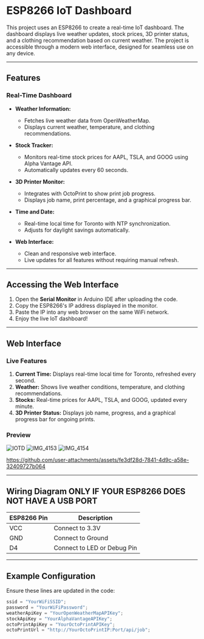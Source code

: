 # ESP8266 IoT Dashboard

This project uses an ESP8266 to create a real-time IoT dashboard. The dashboard displays live weather updates, stock prices, 3D printer status, and a clothing recommendation based on current weather. The project is accessible through a modern web interface, designed for seamless use on any device.

---

## Features

### Real-Time Dashboard
- **Weather Information:**
  - Fetches live weather data from OpenWeatherMap.
  - Displays current weather, temperature, and clothing recommendations.
  
- **Stock Tracker:**
  - Monitors real-time stock prices for AAPL, TSLA, and GOOG using Alpha Vantage API.
  - Automatically updates every 60 seconds.

- **3D Printer Monitor:**
  - Integrates with OctoPrint to show print job progress.
  - Displays job name, print percentage, and a graphical progress bar.

- **Time and Date:**
  - Real-time local time for Toronto with NTP synchronization.
  - Adjusts for daylight savings automatically.

- **Web Interface:**
  - Clean and responsive web interface.
  - Live updates for all features without requiring manual refresh.

---

## Accessing the Web Interface

1. Open the **Serial Monitor** in Arduino IDE after uploading the code.
2. Copy the ESP8266's IP address displayed in the monitor.
3. Paste the IP into any web browser on the same WiFi network.
4. Enjoy the live IoT dashboard!

---

## Web Interface

### Live Features
1. **Current Time:** Displays real-time local time for Toronto, refreshed every second.
2. **Weather:** Shows live weather conditions, temperature, and clothing recommendations.
3. **Stocks:** Real-time prices for AAPL, TSLA, and GOOG, updated every minute.
4. **3D Printer Status:** Displays job name, progress, and a graphical progress bar for ongoing prints.

### Preview
![IOTD](https://github.com/user-attachments/assets/8cf01c4a-1f1b-44c0-803f-4ba0339a124e)
![IMG_4153](https://github.com/user-attachments/assets/3afcce2d-c2e4-43a1-afd3-51cff47691b8)
![IMG_4154](https://github.com/user-attachments/assets/6846f702-bdcc-453a-84aa-5dea9e7f11e9)

https://github.com/user-attachments/assets/fe3df28d-7841-4d9c-a58e-32409727b064



---

## Wiring Diagram ONLY IF YOUR ESP8266 DOES NOT HAVE A USB PORT

| ESP8266 Pin | Description         |
|-------------|---------------------|
| VCC         | Connect to 3.3V    |
| GND         | Connect to Ground  |
| D4          | Connect to LED or Debug Pin |

---

## Example Configuration

Ensure these lines are updated in the code:
```cpp
ssid = "YourWiFiSSID";
password = "YourWiFiPassword";
weatherApiKey = "YourOpenWeatherMapAPIKey";
stockApiKey = "YourAlphaVantageAPIKey";
octoPrintApiKey = "YourOctoPrintAPIKey";
octoPrintUrl = "http://YourOctoPrintIP:Port/api/job";
